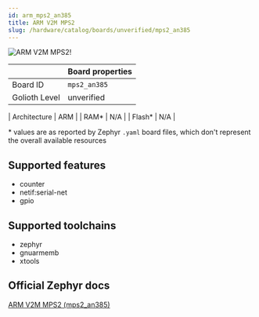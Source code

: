 ```yaml
---
id: arm_mps2_an385
title: ARM V2M MPS2
slug: /hardware/catalog/boards/unverified/mps2_an385
---
```


[//]: # (This is an auto-generated file, do not edit! Changes to it will be lost upon re-generation)

![ARM V2M MPS2!](/img/boards/arm/mps2_an385.png "ARM V2M MPS2")

|                | Board properties     |
| -------------  | -------------------- |
| Board ID       | `mps2_an385` |
| Golioth Level  | unverified       |

| Architecture   | ARM |
| RAM*           | N/A |
| Flash*         | N/A |

\* values are as reported by Zephyr `.yaml` board files, which don't represent the overall available resources



## Supported features

* counter
* netif:serial-net
* gpio

## Supported toolchains

* zephyr
* gnuarmemb
* xtools

## Official Zephyr docs

[ARM V2M MPS2 (mps2_an385)](https://docs.zephyrproject.org/latest/boards/arm/mps2_an385/doc/index.html)
